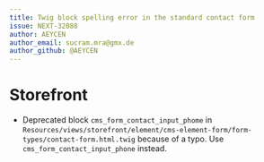 ```yaml
---
title: Twig block spelling error in the standard contact form
issue: NEXT-32088
author: AEYCEN
author_email: sucram.mra@gmx.de
author_github: @AEYCEN
---
```

# Storefront
* Deprecated block `cms_form_contact_input_phome` in `Resources/views/storefront/element/cms-element-form/form-types/contact-form.html.twig` because of a typo. Use `cms_form_contact_input_phone` instead.
